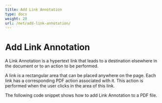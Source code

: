 ```yaml
---
title: Add Link Annotation
type: docs
weight: 20
url: /net/add-link-annotation/
---
```

# Add Link Annotation

A Link Annotation is a hypertext link that leads to a destination elsewhere in the document or to an action to be performed.

A link is a rectangular area that can be placed anywhere on the page. Each link has a corresponding PDF action associated with it. This action is performed when the user clicks in the area of this link.

The following code snippet shows how to add Link Annotation to a PDF file.
